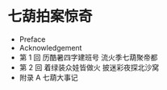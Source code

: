 # 七葫拍案惊奇

- Preface
- Acknowledgement
- 第 1 回  历酷暑四字建班号 流火季七葫聚帝都
- 第 2 回  着绿装众娃皆做火 披迷彩夜探北沙窝
- 附录 A  七葫大事记
